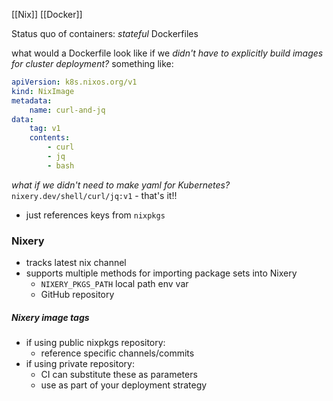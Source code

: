 [[Nix]] [[Docker]]

Status quo of containers: *stateful* Dockerfiles

what would a Dockerfile look like if we *didn't have to explicitly build images for cluster deployment?*
something like:
```yaml
apiVersion: k8s.nixos.org/v1
kind: NixImage
metadata:
	name: curl-and-jq
data:
	tag: v1
	contents:
		- curl
		- jq
		- bash
```

*what if we didn't need to make yaml for Kubernetes?*
`nixery.dev/shell/curl/jq:v1` - that's it!!
- just references keys from `nixpkgs`

### Nixery
- tracks latest nix channel
- supports multiple methods for importing package sets into Nixery
	- `NIXERY_PKGS_PATH` local path env var
	- GitHub repository
##### Nixery image tags
- if using public nixpkgs repository:
	- reference specific channels/commits
- if using private repository:
	- CI can substitute these as parameters
	- use as part of your deployment strategy